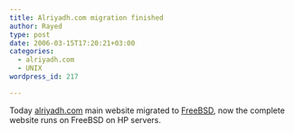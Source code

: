 ```yaml
---
title: Alriyadh.com migration finished
author: Rayed
type: post
date: 2006-03-15T17:20:21+03:00
categories:
  - alriyadh.com
  - UNIX
wordpress_id: 217

---
```

<p>Today <a href="http://www.alriyadh.com/">alriyadh.com</a> main website migrated to <a href="http://www.freebsd.org/">FreeBSD</a>, now the complete website runs on FreeBSD on HP servers.</p>
